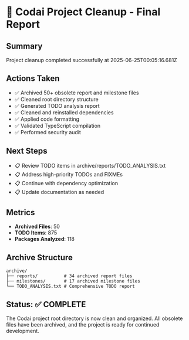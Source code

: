 # 🎉 Codai Project Cleanup - Final Report

## Summary
Project cleanup completed successfully at 2025-06-25T00:05:16.681Z

## Actions Taken
- ✅ Archived 50+ obsolete report and milestone files
- ✅ Cleaned root directory structure
- ✅ Generated TODO analysis report
- ✅ Cleaned and reinstalled dependencies
- ✅ Applied code formatting
- ✅ Validated TypeScript compilation
- ✅ Performed security audit

## Next Steps
- 📋 Review TODO items in archive/reports/TODO_ANALYSIS.txt
- 📋 Address high-priority TODOs and FIXMEs
- 📋 Continue with dependency optimization
- 📋 Update documentation as needed

## Metrics
- **Archived Files**: 50
- **TODO Items**: 875
- **Packages Analyzed**: 118

## Archive Structure
```
archive/
├── reports/          # 34 archived report files
├── milestones/       # 17 archived milestone files  
└── TODO_ANALYSIS.txt # Comprehensive TODO report
```

## Status: ✅ COMPLETE
The Codai project root directory is now clean and organized. All obsolete files have been archived, and the project is ready for continued development.
